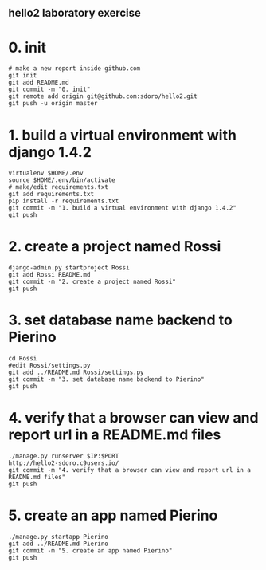 ## hello2 laboratory exercise

# 0. init

    # make a new report inside github.com
    git init
    git add README.md
    git commit -m "0. init"
    git remote add origin git@github.com:sdoro/hello2.git
    git push -u origin master

# 1. build a virtual environment with django 1.4.2

    virtualenv $HOME/.env
    source $HOME/.env/bin/activate
    # make/edit requirements.txt
    git add requirements.txt
    pip install -r requirements.txt
    git commit -m "1. build a virtual environment with django 1.4.2"
    git push

# 2. create a project named Rossi

    django-admin.py startproject Rossi
    git add Rossi README.md
    git commit -m "2. create a project named Rossi"
    git push

# 3. set database name backend to Pierino

    cd Rossi
    #edit Rossi/settings.py
    git add ../README.md Rossi/settings.py 
    git commit -m "3. set database name backend to Pierino"
    git push

# 4. verify that a browser can view and report url in a README.md files

    ./manage.py runserver $IP:$PORT
    http://hello2-sdoro.c9users.io/
    git commit -m "4. verify that a browser can view and report url in a README.md files"
    git push

# 5. create an app named Pierino

    ./manage.py startapp Pierino
    git add ../README.md Pierino
    git commit -m "5. create an app named Pierino"
    git push

